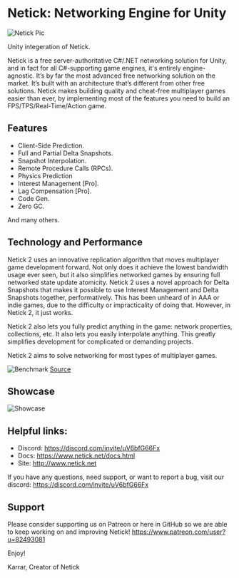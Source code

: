 # Netick: Networking Engine for Unity

![Netick Pic](https://i.ibb.co/QbCLKD3/Netick-Github.png)

Unity integeration of Netick.

Netick is a free server-authoritative C#/.NET networking solution for Unity, and in fact for all C#-supporting game engines, it's entirely engine-agnostic. It’s by far the most advanced free networking solution on the market. It’s built with an architecture that’s different from other free solutions. Netick makes building quality and cheat-free multiplayer games easier than ever, by implementing most of the features you need to build an FPS/TPS/Real-Time/Action game.


## Features
  * Client-Side Prediction.
  * Full and Partial Delta Snapshots.
  * Snapshot Interpolation.
  * Remote Procedure Calls (RPCs).
  * Physics Prediction
  * Interest Management [Pro].
  * Lag Compensation [Pro].
  * Code Gen.
  * Zero GC.

And many others.

## Technology and Performance

Netick 2 uses an innovative replication algorithm that moves multiplayer game development forward. Not only does it achieve the lowest bandwidth usage ever seen, but it also simplifies networked games by ensuring full networked state update atomicity. Netick 2 uses a novel approach for Delta Snapshots that makes it possible to use Interest Management and Delta Snapshots together, performatively. This has been unheard of in AAA or indie games, due to the difficulty or impracticality of doing that. However, in Netick 2, it just works.

Netick 2 also lets you fully predict anything in the game: network properties, collections, etc. It also lets you easily interpolate anything. This greatly simplifies development for complicated or demanding projects.

Netick 2 aims to solve networking for most types of multiplayer games.

![Benchmark](https://i.ibb.co/3cwvNjk/chart-1.png)
[Source](https://github.com/StinkySteak/unity-netcode-benchmark)


## Showcase
![Showcase](https://i.ibb.co/gPMHc7G/netick-games2.png)


## Helpful links:
  * Discord: https://discord.com/invite/uV6bfG66Fx
  * Docs: https://www.netick.net/docs.html
  * Site: http://www.netick.net

If you have any questions, need support, or want to report a bug, visit our discord: 
https://discord.com/invite/uV6bfG66Fx
 
## Support
Please consider supporting us on Patreon or here in GitHub so we are able to keep working on and improving Netick!
https://www.patreon.com/user?u=82493081

Enjoy!

Karrar,
Creator of Netick